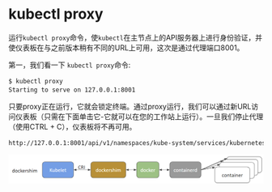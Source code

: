 # kubectl proxy

运行`kubectl proxy`命令，使`kubectl`在主节点上的API服务器上进行身份验证，并使仪表板在与之前版本稍有不同的URL上可用，这次是通过代理端口8001。

 第一，我们看一下 `kubectl proxy`命令: 

```bash
$ kubectl proxy
Starting to serve on 127.0.0.1:8001
```

只要proxy正在运行，它就会锁定终端。通过proxy运行，我们可以通过新URL访问仪表板（只需在下面单击它-它就可以在您的工作站上运行）。一旦我们停止代理（使用CTRL + C），仪表板将不再可用。

```bash
http://127.0.0.1:8001/api/v1/namespaces/kube-system/services/kubernetes-dashboard:/proxy/#!/overview?namespace=default 
```

![Kubernetes Dashboard over the proxy](../../.gitbook/assets/image%20%287%29.png)

